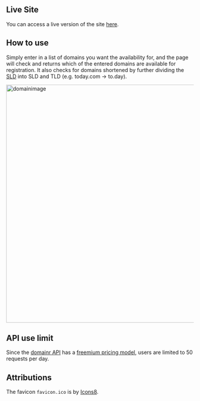 ## Live Site

You can access a live version of the site [here](domains.machandler.com).

## How to use

Simply enter in a list of domains you want the availability for, and the page will check and returns which of the entered domains are available for registration. It also checks for domains shortened by further dividing the [SLD](https://en.wikipedia.org/wiki/Second-level_domain) into SLD and TLD (e.g. today.com -> to.day).

<img width="639" alt="domainimage" src="https://github.com/matthew-chandler/domain-check/assets/48606413/3332b18e-28fa-4efb-acec-7e8b47ccf0f0">

## API use limit

Since the [domainr API](https://domainr.com/) has a [freemium pricing model](https://rapidapi.com/domainr/api/domainr/pricing), users are limited to 50 requests per day.

## Attributions

The favicon `favicon.ico` is by [Icons8](https://icons8.com/icon/VhllgfFJA9AH/domain-name).
